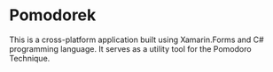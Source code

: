 # Pomodorek

This is a cross-platform application built using Xamarin.Forms and C# programming language. It serves as a utility tool for the Pomodoro Technique.
